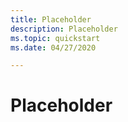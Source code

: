 ```yaml
---
title: Placeholder
description: Placeholder
ms.topic: quickstart
ms.date: 04/27/2020

---
```

# Placeholder
